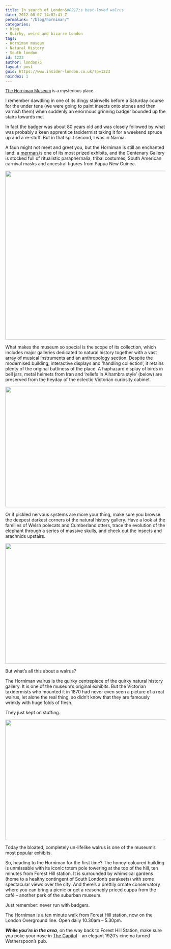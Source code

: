 ```yaml
---
title: In search of London&#8217;s best-loved walrus
date: 2012-08-07 14:02:41 Z
permalink: "/blog/horniman/"
categories:
- blog
- Quirky, weird and bizarre London
tags:
- Horniman museum
- Natural History
- South london
id: 1223
author: london75
layout: post
guid: https://www.insider-london.co.uk/?p=1223
noindex: 1
---
```


<span class="Apple-style-span" style="font-size: 13px;font-weight: normal"><a href="http://www.horniman.ac.uk/">The Horniman Museum</a> is a mysterious place.  </span>

<div>
  <p>
    I remember dawdling in one of its dingy stairwells before a Saturday course for the under tens (we were going to paint insects onto stones and then varnish them) when suddenly an enormous grinning badger bounded up the stairs towards me.
  </p>

  <p>
    In fact the badger was about 80 years old and was closely followed by what was probably a keen apprentice taxidermist taking it for a weekend spruce up and a re-stuff. But in that split second, I was in Narnia.
  </p>

  <p>
    A faun might not meet and greet you, but the Horniman is still an enchanted land: a <a href="http://www.horniman.ac.uk/collections/unmasking-the-mysterious-merman/">merman </a>is one of its most prized exhibits, and the Centenary Gallery is stocked full of ritualistic paraphernalia, tribal costumes, South American carnival masks and ancestral figures from Papua New Guinea.
  </p>

  <p style="text-align: center">
    <a href="/wp-content/uploads/2012/08/43_Caste_Heads_INDIA_RGB_300dpi.jpg"><img class="aligncenter  wp-image-1402" src="/wp-content/uploads/2012/08/43_Caste_Heads_INDIA_RGB_300dpi.jpg" alt="" width="569" height="530" /></a>
  </p>

  <p>
    What makes the museum so special is the scope of its collection, which includes major galleries dedicated to natural history together with a vast array of musical instruments and an anthropology section. Despite the modernised building, interactive displays and &#8216;handling collection&#8217;, it retains plenty of the original battiness of the place. A haphazard display of birds in bell jars, metal helmets from Iran and &#8216;reliefs in Alhambra style&#8217; (below) are preserved from the heyday of the eclectic Victorian curiosity cabinet.
  </p>

  <p>
    <a href="/wp-content/uploads/2012/08/victorian-curiosities.jpg"><img class="aligncenter size-full wp-image-1226" src="/wp-content/uploads/2012/08/victorian-curiosities.jpg" alt="" width="569" height="378" /></a>
  </p>

  <p>
    Or if pickled nervous systems are more your thing, make sure you browse the deepest darkest corners of the natural history gallery. Have a look at the families of Welsh polecats and Cumberland otters, trace the evolution of the elephant through a series of massive skulls, and check out the insects and arachnids upstairs.
  </p>

  <p>
    <a href="/wp-content/uploads/2012/08/pickled-bits1.jpg"><img class="aligncenter size-full wp-image-1227" src="/wp-content/uploads/2012/08/pickled-bits1.jpg" alt="" width="569" height="378" /></a>
  </p>

  <p>
    But what&#8217;s all this about a walrus?
  </p>

  <p>
    The Horniman walrus is the quirky centrepiece of the quirky natural history gallery. It is one of the museum&#8217;s original exhibits. But the Victorian taxidermists who mounted it in 1870 had never even seen a picture of a real walrus, let alone the real thing, so didn&#8217;t know that they are famously wrinkly with huge folds of flesh.
  </p>

  <p>
    They just kept on stuffing.
  </p>

  <p style="text-align: center">
    <a href="/wp-content/uploads/2012/08/walrus.jpg"><img class="aligncenter  wp-image-1228" src="/wp-content/uploads/2012/08/walrus.jpg" alt="" width="569" height="378" /></a>
  </p>

  <p>
    Today the bloated, completely un-lifelike walrus is one of the museum&#8217;s most popular exhibits.
  </p>

  <p>
    So, heading to the Horniman for the first time? The honey-coloured building is unmissable with its iconic totem pole towering at the top of the hill, ten minutes from Forest Hill station. It is surrounded by whimsical gardens (home to a healthy contingent of South London&#8217;s parakeets) with some spectacular views over the city. And there&#8217;s a prettily ornate conservatory where you can bring a picnic or get a reasonably priced cuppa from the café – another perk of the suburban museum.
  </p>

  <p>
    Just remember: never run with badgers.
  </p>

  <p>
    The Horniman is a ten minute walk from Forest Hill station, now on the London Overground line. Open daily 10.30am &#8211; 5.30pm.
  </p>

  <p>
    <em><strong>While you&#8217;re in the area</strong></em>, on the way back to Forest Hill Station, make sure you poke your nose in <a href="http://www.jdwetherspoon.co.uk/home/pubs/the-capitol-forest-hill">The Capitol</a> – an elegant 1920&#8217;s cinema turned Wetherspoon&#8217;s pub.
  </p>
</div>

